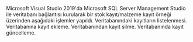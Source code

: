 Microsoft Visual Studio 2019'da Microsoft SQL Server Management Studio ile veritabanı bağlantısı kurularak  bir stok kayıt/malzeme kayıt örneği üzerinden aşağıdaki işlemler yapıldı.
Veritabanındaki kayıtların listelenmesi.
Veritabanına kayıt ekleme.
Veritabanından kayıt silme.
Veritabanında kayıt güncelleme.
